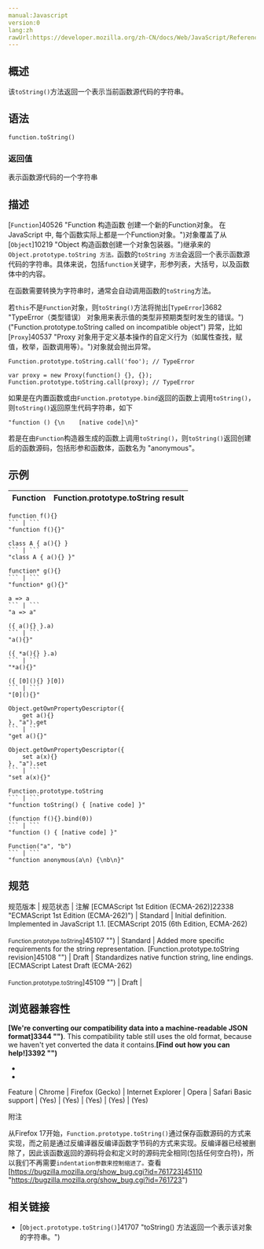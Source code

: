 ```yaml
---
manual:Javascript
version:0
lang:zh
rawUrl:https://developer.mozilla.org/zh-CN/docs/Web/JavaScript/Reference/Global_Objects/Function/ToString
---
```





## 概述<a name="Summary"></a>


该`toString()`方法返回一个表示当前函数源代码的字符串。


## 语法<a name="Syntax"></a>

```
function.toString()
```

### 返回值<a name="返回值"></a>


表示函数源代码的一个字符串


## 描述<a name="Description"></a>


[`Function`]40526 "Function 构造函数 创建一个新的Function对象。 在 JavaScript 中, 每个函数实际上都是一个Function对象。")对象覆盖了从[`Object`]10219 "Object 构造函数创建一个对象包装器。")继承来的`Object.prototype.toString 方法。`函数的`toString 方法`会返回一个表示函数源代码的字符串。具体来说，包括`function`关键字，形参列表，大括号，以及函数体中的内容。



在函数需要转换为字符串时，通常会自动调用函数的`toString`方法。



若`this`不是`Function`对象，则`toString()`方法将抛出[`TypeError`]3682 "TypeError（类型错误） 对象用来表示值的类型非预期类型时发生的错误。")(&quot;Function.prototype.toString called on incompatible object&quot;) 异常，比如[`Proxy`]40537 "Proxy 对象用于定义基本操作的自定义行为（如属性查找，赋值，枚举，函数调用等）。")对象就会抛出异常。


```
Function.prototype.toString.call('foo'); // TypeError

var proxy = new Proxy(function() {}, {});
Function.prototype.toString.call(proxy); // TypeError
```


如果是在内置函数或由`Function.prototype.bind`返回的函数上调用`toString()`，则`toString()`返回原生代码字符串，如下


```
"function () {\n    [native code]\n}"
```


若是在由`Function`构造器生成的函数上调用`toString()`，则`toString()`返回创建后的函数源码，包括形参和函数体，函数名为 &quot;anonymous&quot;。


## 示例<a name="示例"></a>

Function | Function.prototype.toString result 
 ---  |  ---  | 
```
function f(){}
``` | ```
"function f(){}"
``` 
```
class A { a(){} }
``` | ```
"class A { a(){} }"
``` 
```
function* g(){}
``` | ```
"function* g(){}"
``` 
```
a => a
``` | ```
"a => a"
``` 
```
({ a(){} }.a)
``` | ```
"a(){}"
``` 
```
({ *a(){} }.a)
``` | ```
"*a(){}"
``` 
```
({ [0](){} }[0])
``` | ```
"[0](){}"
``` 
```
Object.getOwnPropertyDescriptor({
    get a(){}
}, "a").get
``` | ```
"get a(){}"
``` 
```
Object.getOwnPropertyDescriptor({
    set a(x){}
}, "a").set
``` | ```
"set a(x){}"
``` 
```
Function.prototype.toString
``` | ```
"function toString() { [native code] }"
``` 
```
(function f(){}.bind(0))
``` | ```
"function () { [native code] }"
``` 
```
Function("a", "b")
``` | ```
"function anonymous(a\n) {\nb\n}"
``` 


## 规范<a name="规范"></a>

规范版本 | 规范状态 | 注解 
[ECMAScript 1st Edition (ECMA-262)]22338 "ECMAScript 1st Edition (ECMA-262)") | Standard | Initial definition. Implemented in JavaScript 1.1. 
[ECMAScript 2015 (6th Edition, ECMA-262)<br></br><small>Function.prototype.toString</small>]45107 "") | Standard | Added more specific requirements for the string representation. 
[Function.prototype.toString revision]45108 "") | Draft | Standardizes native function string, line endings. 
[ECMAScript Latest Draft (ECMA-262)<br></br><small>Function.prototype.toString</small>]45109 "") | Draft |  


## 浏览器兼容性<a name="浏览器兼容性"></a>






**[We&#39;re converting our compatibility data into a machine-readable JSON format]3344 "")**. This compatibility table still uses the old format, because we haven&#39;t yet converted the data it contains.**[Find out how you can help!]3392 "")**


* 
* 

Feature | Chrome | Firefox (Gecko) | Internet Explorer | Opera | Safari 
Basic support | (Yes) | (Yes) | (Yes) | (Yes) | (Yes) 





附注



从Firefox 17开始，`Function.prototype.toString()`通过保存函数源码的方式来实现，而之前是通过反编译器反编译函数字节码的方式来实现。反编译器已经被删除了，因此该函数返回的源码将会和定义时的源码完全相同(包括任何空白符)，所以我们不再需要`indentation参数来控制缩进了。`查看[https://bugzilla.mozilla.org/show_bug.cgi?id=761723]45110 "https://bugzilla.mozilla.org/show_bug.cgi?id=761723")


## 相关链接<a name="See_also"></a>

* [`Object.prototype.toString()`]41707 "toString() 方法返回一个表示该对象的字符串。")







